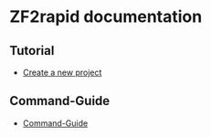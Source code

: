 # ZF2rapid documentation

## Tutorial

 * [Create a new project](tutorial-create-project.md)

## Command-Guide

 * [Command-Guide](command-guide.md)
